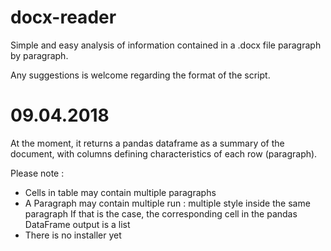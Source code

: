 # docx-reader

Simple and easy analysis of information contained in a .docx file paragraph by paragraph.

Any suggestions is welcome regarding the format of the script.


# 09.04.2018

At the moment, it returns a pandas dataframe as a summary of the document, with columns defining characteristics of each row (paragraph).

Please note :
  - Cells in table may contain multiple paragraphs
  - A Paragraph may contain multiple run : multiple style inside the same paragraph
      If that is the case, the corresponding cell in the pandas DataFrame output is a list
  - There is no installer yet



